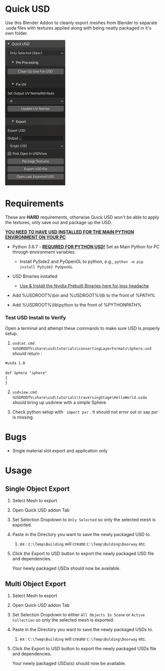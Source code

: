 # Quick USD

Use this Blender Addon to cleanly export meshes from Blender to separate .usda files with textures applied along with being neatly packaged in it's own folder.

![images](images/QuickUSD_v0.3.0.png)

# Requirements

These are **HARD** requirements, otherwise Quick USD won't be able to apply the textures, only save out and package up the USD.

<u>**YOU NEED TO HAVE USD INSTALLED FOR THE MAIN PYTHON ENVIRONMENT ON YOUR PC**</u>

- Python 3.6.7 - **<u>REQUIRED FOR PYTHON USD!</u>** Set as Main Python for PC through environment variables.

  - Install PySide2 and PyOpenGL to python, e.g., ```python -m pip install PySide2 PyOpenGL```

- USD Binaries installed
  - [Use & Install the Nvidia Prebuilt Binaries here for less headache](https://developer.nvidia.com/usd#bin)

- Add %USDROOT%\bin and %USDROOT%\lib to the front of %PATH%

- Add %USDROOT%\lib\python to the front of %PYTHONPATH%

  

  

### Test USD Install to Verify

Open a terminal and attempt these commands to make sure USD is properly setup.

1. ```usdcat.cmd %USDROOT%\share\usd\tutorials\convertingLayerFormats\Sphere.usd```  should return : 

```
#usda 1.0

def Sphere "sphere"
{
}

```

2. ```usdview.cmd %USDROOT%\share\usd\tutorials\traversingStage\HelloWorld.usda ```should bring up usdview with a simple Sphere

3. Check python setup with ``` import pxr``` . It should not error out or say pxr is missing.

# Bugs

- Single material slot export and application only

# Usage

## Single Object Export

1. Select Mesh to export

2. Open Quick USD addon Tab

3. Set Selection Dropdown to ```Only Selected``` so only the selected mesh is exported.

4. Paste in the Directory you want to save the newly packaged USD to.

   1. ex : ```C:\Temp\Building``` will create ```C:\Temp\Bulding\Doorway``` etc.

5. Click the Export to USD button to export the newly packaged USD file and dependencies.

   Your newly packaged USDa should now be available.


## Multi Object Export

1. Select Mesh to export

2. Open Quick USD addon Tab

3. Set Selection Dropdown to either ```All Objects In Scene``` or ```Active Collection``` so only the selected mesh is exported.

4. Paste in the Directory you want to save the newly packaged USDs to.

   1. ex : ```C:\Temp\Building``` will create ```C:\Temp\Bulding\Doorway``` etc.

5. Click the Export to USD button to export the newly packaged USDs file and dependencies.

   Your newly packaged USDa(s) should now be available.

